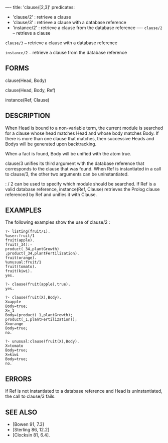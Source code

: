 —-
title: 'clause/[2,3]'
predicates:
 - 'clause/2' : retrieve a clause
 - 'clause/3' : retrieve a clause with a database reference
 - 'instance/2' : retrieve a clause from the database reference
—-
`clause/2` `—` retrieve a clause

`clause/3` `—` retrieve a clause with a database reference

`instance/2` `—` retrieve a clause from the database reference


## FORMS

clause(Head, Body)

clause(Head, Body, Ref)

instance(Ref, Clause)


## DESCRIPTION

When Head is bound to a non-variable term, the current module is searched for a clause whose head matches Head and whose body matches Body. If there is more than one clause that matches, then successive Heads and Bodys will be generated upon backtracking.

When a fact is found, Body will be unified with the atom true.

clause/3 unifies its third argument with the database reference that corresponds to the clause that was found. When Ref is instantiated in a call to clause/3, the other two arguments can be uninstantiated.

: / 2 can be used to specify which module should be searched. If Ref is a valid database reference, instance(Ref, Clause) retrieves the Prolog clause referenced by Ref and unifies it with Clause.


## EXAMPLES

The following examples show the use of clause/2 :

```
?- listing(fruit/1).
%user:fruit/1
fruit(apple).
fruit(_34):-
product(_34,plantGrowth)
;product(_34,plantFertilization).
fruit(orange).
%unusual:fruit/1
fruit(tomato).
fruit(kiwi).
yes.
```

```
?- clause(fruit(apple),true).
yes.
```

```
?- clause(fruit(X),Body).
X=apple
Body=true;
X=_1
Body=(product(_1,plantGrowth);
product(_1,plantFertilization));
X=orange
Body=true;
no.
```

```
?- unusual:clause(fruit(X),Body).
X=tomato
Body=true;
X=kiwi
Body=true;
no.
```


## ERRORS

If Ref is not instantiated to a database reference and Head is uninstantiated, the call to clause/3 fails.


## SEE ALSO

- [Bowen 91, 7.3]
- [Sterling 86, 12.2]
- [Clocksin 81, 6.4]. 
